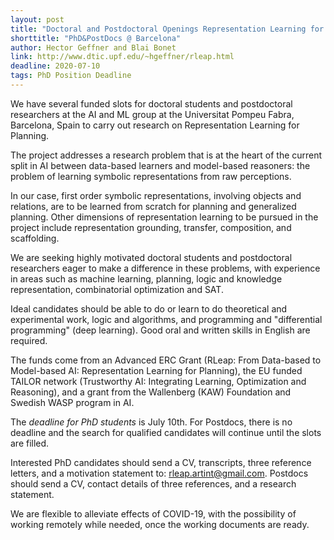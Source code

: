 ```yaml
---
layout: post
title: "Doctoral and Postdoctoral Openings Representation Learning for Planning"
shorttitle: "PhD&PostDocs @ Barcelona"
author: Hector Geffner and Blai Bonet
link: http://www.dtic.upf.edu/~hgeffner/rleap.html
deadline: 2020-07-10
tags: PhD Position Deadline
---
```


We have several funded slots for doctoral students and postdoctoral researchers at the AI and ML group at the Universitat Pompeu Fabra, Barcelona, Spain to carry out research on Representation Learning for Planning.

The project  addresses a research problem that is at the heart of the current split in AI between data-based learners and model-based reasoners: the problem of learning symbolic representations from raw perceptions.

In our case, first order symbolic representations, involving objects and relations, are to be learned from scratch for planning and generalized planning.
Other dimensions of representation learning to be pursued in the project include representation grounding, transfer, composition, and scaffolding.

We are seeking highly motivated doctoral  students and postdoctoral researchers eager to make a difference in these problems, with experience in areas such as
machine  learning, planning,  logic and knowledge representation, combinatorial optimization and SAT.

Ideal candidates should be able to do or learn to do theoretical and experimental work, logic and algorithms, and   programming and "differential programming" (deep learning). Good oral and written skills in English are required.

The funds come from an Advanced ERC Grant (RLeap: From Data-based to Model-based AI: Representation Learning for Planning), the EU funded TAILOR network (Trustworthy AI: Integrating Learning, Optimization and Reasoning), and a grant from the Wallenberg (KAW) Foundation and Swedish WASP program in AI.

The *deadline for PhD students* is July 10th. For Postdocs, there is no deadline and the search for qualified candidates will continue until the slots are filled.

Interested PhD candidates should send a CV,  transcripts, three reference letters, and a motivation statement to: rleap.artint@gmail.com.  Postdocs should send a CV, contact details of three references, and a research statement.

We are flexible to alleviate effects of COVID-19, with the possibility of working remotely while needed, once the working documents are ready.
